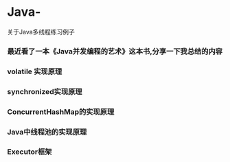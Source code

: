 # Java-
关于Java多线程练习例子

### 最近看了一本《Java并发编程的艺术》这本书,分享一下我总结的内容

### volatile 实现原理

### synchronized实现原理

### ConcurrentHashMap的实现原理

### Java中线程池的实现原理

### Executor框架
